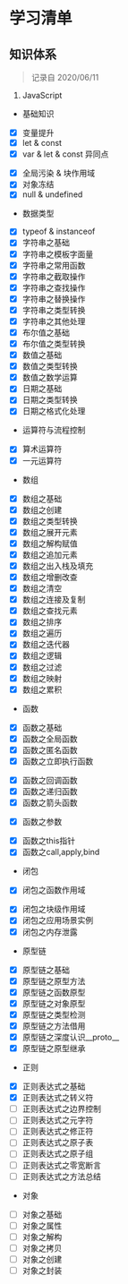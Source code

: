 # 学习清单

## 知识体系

> 记录自 2020/06/11

1. JavaScript

- 基础知识

- [x] 变量提升
- [x] let & const
- [x] var & let & const 异同点
<!-- 06/13 -->
- [x] 全局污染 & 块作用域
- [x] 对象冻结
- [x] null & undefined

- 数据类型

- [x] typeof & instanceof
- [x] 字符串之基础
- [x] 字符串之模板字面量
- [x] 字符串之常用函数
- [x] 字符串之截取操作
- [x] 字符串之查找操作
- [x] 字符串之替换操作
- [x] 字符串之类型转换
- [x] 字符串之其他处理
- [x] 布尔值之基础
- [x] 布尔值之类型转换
- [x] 数值之基础
- [x] 数值之类型转换
- [x] 数值之数学运算
- [x] 日期之基础
- [x] 日期之类型转换
- [x] 日期之格式化处理

- 运算符与流程控制

- [x] 算术运算符
- [x] 一元运算符

<!-- 06/14 -->

- 数组

- [x] 数组之基础
- [x] 数组之创建
- [x] 数组之类型转换
- [x] 数组之展开元素
- [x] 数组之解构赋值
- [x] 数组之追加元素
- [x] 数组之出入栈及填充
- [x] 数组之增删改查
- [x] 数组之清空
- [x] 数组之连接及复制
- [x] 数组之查找元素
- [x] 数组之排序
- [x] 数组之遍历
- [x] 数组之迭代器
- [x] 数组之逻辑
- [x] 数组之过滤
- [x] 数组之映射
- [x] 数组之累积

- 函数

- [x] 函数之基础
- [x] 函数之全局函数
- [x] 函数之匿名函数
- [x] 函数之立即执行函数
<!-- 06/15 -->
- [x] 函数之回调函数
- [x] 函数之递归函数
- [x] 函数之箭头函数
<!-- 06/16 -->
- [x] 函数之参数
<!-- 06/17 -->
- [x] 函数之this指针
- [x] 函数之call,apply,bind

- 闭包
<!-- 06/18 -->
- [x] 闭包之函数作用域
<!-- 06/20 -->
- [x] 闭包之块级作用域
- [x] 闭包之应用场景实例
- [x] 闭包之内存泄露

- 原型链

- [x] 原型链之基础
- [x] 原型链之原型方法
- [x] 原型链之函数原型
- [x] 原型链之对象原型
- [x] 原型链之类型检测
- [x] 原型链之方法借用
- [x] 原型链之深度认识__proto__
- [x] 原型链之原型继承

- 正则

- [x] 正则表达式之基础
- [x] 正则表达式之转义符
- [ ] 正则表达式之边界控制
- [ ] 正则表达式之元字符
- [ ] 正则表达式之修正符
- [ ] 正则表达式之原子表
- [ ] 正则表达式之原子组
- [ ] 正则表达式之零宽断言
- [ ] 正则表达式之方法总结

- 对象

- [ ] 对象之基础
- [ ] 对象之属性
- [ ] 对象之解构
- [ ] 对象之拷贝
- [ ] 对象之创建
- [ ] 对象之封装
